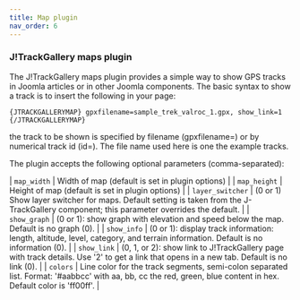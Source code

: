 ```yaml
---
title: Map plugin
nav_order: 6
---
```

### J!TrackGallery maps plugin

The J!TrackGallery maps plugin provides a simple way to show GPS tracks in Joomla articles or in other Joomla components. The basic syntax to show a track is to insert the following in your page:

```
{JTRACKGALLERYMAP} gpxfilename=sample_trek_valroc_1.gpx, show_link=1 {/JTRACKGALLERYMAP}
```
the track to be shown is specified by filename (gpxfilename=) or by numerical track id (id=). The file name used here is one the example tracks.

The plugin accepts the following optional parameters (comma-separated):

| `map_width`  | Width of map (default is set in plugin options) |
| `map_height` | Height of map (default is set in plugin options) |
| `layer_switcher` | (0 or 1) Show layer switcher for maps. Default setting is taken from the J-TrackGallery component; this parameter overrides the default. |
| `show_graph` | (0 or 1): show graph with elevation and speed below the map. Default is no graph (0). |
| `show_info` | (0 or 1): display track information: length, altitude, level, category, and terrain information. Default is no information (0). |
| `show_link`  | (0, 1, or 2): show link to J!TrackGallery page with track details. Use '2' to get a link that opens in a new tab. Default is no link (0). |
| `colors`     | Line color for the track segments, semi-colon separated list. Format: '#aabbcc' with aa, bb, cc the red, green, blue content in hex. Default color is 'ff00ff'. |
